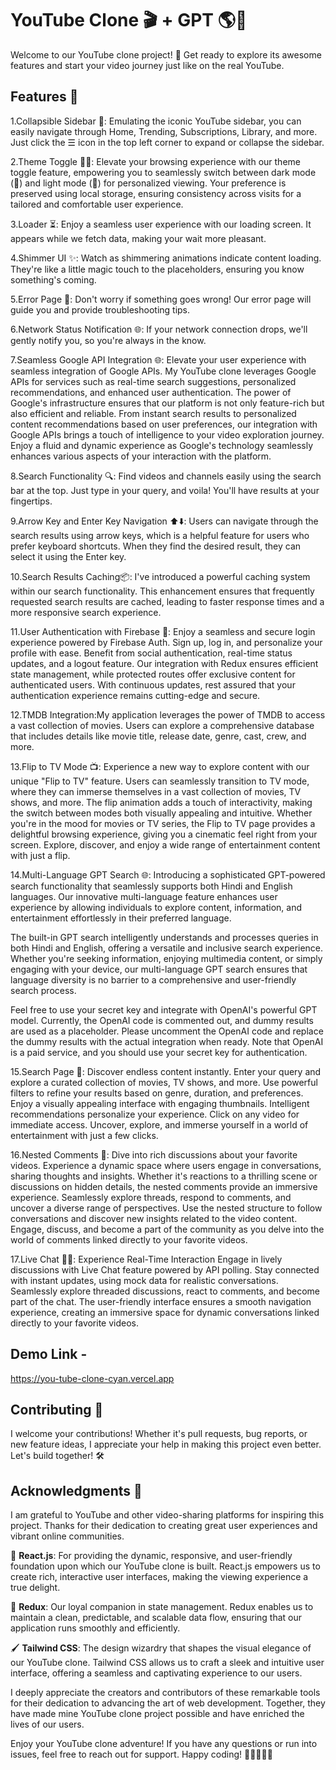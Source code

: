 # YouTube Clone 🎬 + GPT 🌎🚀

Welcome to our YouTube clone project! 🚀 Get ready to explore its awesome features and start your video journey just like on the real YouTube.

## Features 🌟

1.Collapsible Sidebar 📁: Emulating the iconic YouTube sidebar, you can easily navigate through Home, Trending, Subscriptions, Library, and more. Just click the ☰ icon in the top left corner to expand or collapse the sidebar.

2.Theme Toggle 🌙🔆: Elevate your browsing experience with our theme toggle feature, empowering you to seamlessly switch between dark mode (🌙) and light mode (🔆) for personalized viewing. Your preference is preserved using local storage, ensuring consistency across visits for a tailored and comfortable user experience.

3.Loader ⏳: Enjoy a seamless user experience with our loading screen. It appears while we fetch data, making your wait more pleasant.

4.Shimmer UI ✨: Watch as shimmering animations indicate content loading. They're like a little magic touch to the placeholders, ensuring you know something's coming.

5.Error Page 🚫: Don't worry if something goes wrong! Our error page will guide you and provide troubleshooting tips.

6.Network Status Notification 🌐: If your network connection drops, we'll gently notify you, so you're always in the know.

7.Seamless Google API Integration 🌐: Elevate your user experience with seamless integration of Google APIs. My  YouTube clone leverages Google APIs for services such as real-time search suggestions, personalized recommendations, and enhanced user authentication. The power of Google's infrastructure ensures that our platform is not only feature-rich but also efficient and reliable. From instant search results to personalized content recommendations based on user preferences, our integration with Google APIs brings a touch of intelligence to your video exploration journey. Enjoy a fluid and dynamic experience as Google's technology seamlessly enhances various aspects of your interaction with the platform.

8.Search Functionality 🔍: Find videos and channels easily using the search bar at the top. Just type in your query, and voila! You'll have results at your fingertips.

9.Arrow Key and Enter Key Navigation ⬆️⬇️: Users can navigate through the search results using arrow keys, which is a helpful feature for users who prefer keyboard shortcuts. When they find the desired result, they can select it using the Enter key.

10.Search Results Caching📦: I've introduced a powerful caching system within our search functionality. This enhancement ensures that frequently requested search results are cached, leading to faster response times and a more responsive search experience.

11.User Authentication with Firebase 🔐: Enjoy a seamless and secure login experience powered by Firebase Auth. Sign up, log in, and personalize your profile with ease. Benefit from social authentication, real-time status updates, and a logout feature. Our integration with Redux ensures efficient state management, while protected routes offer exclusive content for authenticated users. With continuous updates, rest assured that your authentication experience remains cutting-edge and secure.

12.TMDB Integration:My application leverages the power of TMDB to access a vast collection of movies. Users can explore a comprehensive database that includes details like movie title, release date, genre, cast, crew, and more.

13.Flip to TV Mode 📺: Experience a new way to explore content with our unique "Flip to TV" feature. Users can seamlessly transition to TV mode, where they can immerse themselves in a vast collection of movies, TV shows, and more. The flip animation adds a touch of interactivity, making the switch between modes both visually appealing and intuitive. Whether you're in the mood for movies or TV series, the Flip to TV page provides a delightful browsing experience, giving you a cinematic feel right from your screen. Explore, discover, and enjoy a wide range of entertainment content with just a flip.

14.Multi-Language GPT Search 🌐:
Introducing a sophisticated GPT-powered search functionality that seamlessly supports both Hindi and English languages. Our innovative multi-language feature enhances user experience by allowing individuals to explore content, information, and entertainment effortlessly in their preferred language.

The built-in GPT search intelligently understands and processes queries in both Hindi and English, offering a versatile and inclusive search experience. Whether you're seeking information, enjoying multimedia content, or simply engaging with your device, our multi-language GPT search ensures that language diversity is no barrier to a comprehensive and user-friendly search process.

Feel free to use your secret key and integrate with OpenAI's powerful GPT model. Currently, the OpenAI code is commented out, and dummy results are used as a placeholder. Please uncomment the OpenAI code and replace the dummy results with the actual integration when ready. Note that OpenAI is a paid service, and you should use your secret key for authentication.

15.Search Page 📄: Discover endless content instantly. Enter your query and explore a curated collection of movies, TV shows, and more. Use powerful filters to refine your results based on genre, duration, and preferences. Enjoy a visually appealing interface with engaging thumbnails. Intelligent recommendations personalize your experience. Click on any video for immediate access. Uncover, explore, and immerse yourself in a world of entertainment with just a few clicks.

16.Nested Comments 💬: Dive into rich discussions about your favorite videos. Experience a dynamic space where users engage in conversations, sharing thoughts and insights. Whether it's reactions to a thrilling scene or discussions on hidden details, the nested comments provide an immersive experience. Seamlessly explore threads, respond to comments, and uncover a diverse range of perspectives. Use the nested structure to follow conversations and discover new insights related to the video content. Engage, discuss, and become a part of the community as you delve into the world of comments linked directly to your favorite videos.

17.Live Chat 📱💬: Experience Real-Time Interaction
Engage in lively discussions with  Live Chat feature powered by API polling. Stay connected with instant updates, using mock data for realistic conversations. Seamlessly explore threaded discussions, react to comments, and become part of the chat. The user-friendly interface ensures a smooth navigation experience, creating an immersive space for dynamic conversations linked directly to your favorite videos.



## Demo Link - 
https://you-tube-clone-cyan.vercel.app

## Contributing 🤝

I  welcome your contributions! Whether it's pull requests, bug reports, or new feature ideas, I  appreciate your help in making this project even better. Let's build together! 🛠️


## Acknowledgments 🙏

I am  grateful to YouTube and other video-sharing platforms for inspiring this project. Thanks for their dedication to creating great user experiences and vibrant online communities.

🚀 **React.js**: For providing the dynamic, responsive, and user-friendly foundation upon which our YouTube clone is built. React.js empowers us to create rich, interactive user interfaces, making the viewing experience a true delight.

🌟 **Redux**: Our loyal companion in state management. Redux enables us to maintain a clean, predictable, and scalable data flow, ensuring that our application runs smoothly and efficiently.

🖌️ **Tailwind CSS**: The design wizardry that shapes the visual elegance of our YouTube clone. Tailwind CSS allows us to craft a sleek and intuitive user interface, offering a seamless and captivating experience to our users.



I  deeply appreciate the creators and contributors of these remarkable tools for their dedication to advancing the art of web development. Together, they have made mine YouTube clone project possible and have enriched the lives of our users.

Enjoy your YouTube clone adventure! If you have any questions or run into issues, feel free to reach out for support. Happy coding! 🎉👩‍💻👨‍💻
